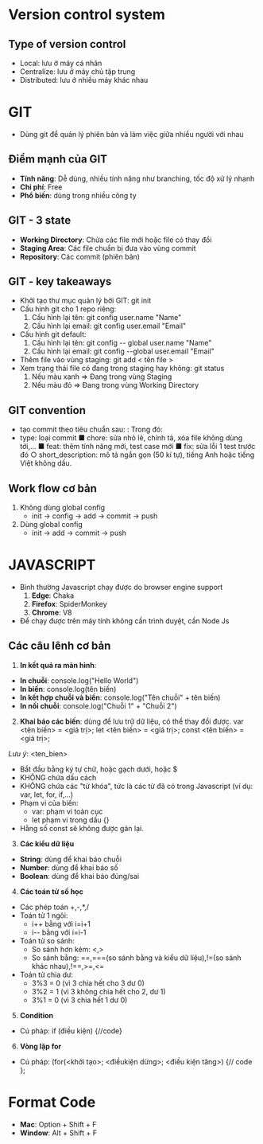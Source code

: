 # Version control system
## Type of version control
- Local: lưu ở máy cá nhân
- Centralize: lưu ở máy chủ tập trung
- Distributed: lưu ở nhiều máy khác nhau
# GIT
- Dùng git để quản lý phiên bản và làm việc giữa nhiều người với nhau
## Điểm mạnh của GIT
- **Tính năng**: Dễ dùng, nhiều tính năng như branching, tốc độ xử lý nhanh
- **Chi phí**: Free
- **Phổ biến**: dùng trong nhiều công ty
## GIT - 3 state
- **Working Directory**: Chửa các file mới hoặc file có thay đổi
- **Staging Area**: Các file chuẩn bị đưa vào vùng commit
- **Repository**: Các commit (phiên bản)
## GIT - key takeaways
- Khởi tạo thư mục quản lý bời GIT: git init
- Cấu hình git cho 1 repo riêng: 
    1. Cấu hình lại tên: git config user.name "Name"
    2. Cấu hình lại email: git config user.email "Email"
- Cấu hình git default: 
    1. Cấu hình lại tên: git config -- global user.name "Name"
    2. Cấu hình lại email: git config --global user.email "Email"
- Thêm file vào vùng staging: git add < tên file >
- Xem trạng thái file có đang trong staging hay không:
git status
    1. Nếu màu xanh => Đang trong vùng Staging
    2. Nếu màu đỏ => Đang trong vùng Working Directory
## GIT convention
- tạo commit theo tiêu chuẩn sau: <type>: <short description>
Trong đó:
- type: loại commit
■ chore: sửa nhỏ lẻ, chính tả, xóa file không dùng tới,...
■ feat: thêm tính năng mới, test case mới
■ fix: sửa lỗi 1 test trước đó
○ short_description: mô tả ngắn gọn (50 kí tự), tiếng Anh hoặc tiếng Việt không dấu.
## Work flow cơ bản
1. Không dùng global config
    - init -> config -> add -> commit -> push
2. Dùng global config
    - init -> add -> commit -> push
# JAVASCRIPT
- Bình thường Javascript chạy được do browser engine support
    1. **Edge**: Chaka
    2. **Firefox**: SpiderMonkey
    3. **Chrome**: V8
- Để chạy được trên máy tính không cần trình duyệt, cần Node Js
## Các câu lênh cơ bản
1. **In kết quả ra màn hình**: 
- **In chuỗi**: console.log("Hello World")
- **In biến**: console.log(tên biến)
- **In kết hợp chuỗi và biến**: console.log("Tên chuỗi" + tên biến)
- **In nối chuỗi**: console.log("Chuỗi 1" + "Chuỗi 2")
2. **Khai báo các biến**: dùng để lưu trữ dữ liệu, có thể thay đổi được.
    var <tên biến> = <giá trị>;
    let <tên biến> = <giá trị>;
    const <tên biến> = <giá trị>;

*Lưu ý*: <ten_bien>
- Bắt đầu bằng ký tự chữ, hoặc gạch dưới, hoặc $
- KHÔNG chứa dấu cách
- KHÔNG chứa các "từ khóa", tức là các từ đã có trong Javascript (ví dụ: var, let, for, if,...) 
- Phạm vi của biến:
    - var: phạm vi toàn cục
    - let phạm vi trong dấu {}
- Hằng số const sẽ không được gán lại.
3. **Các kiểu dữ liệu**
- **String**: dùng để khai báo chuỗi
- **Number**: dùng để khai báo số
- **Boolean**: dùng để khai báo đúng/sai
4. **Các toán tử số học**
- Các phép toán +,-,*,/
- Toán tử 1 ngôi: 
    - i++ bằng với i=i+1
    - i-- bằng với i=i-1
- Toán tử so sánh: 
    - So sánh hơn kém: <,>
    - So sánh bằng: ==,===(so sánh bằng và kiểu dữ liệu),!=(so sánh khác nhau),!==,>=,<=
- Toán tử chia dư:
    - 3%3 = 0 (vì 3 chia hết cho 3 dư 0)
    - 3%2 = 1 (vì 3 không chia hết cho 2, dư 1)
    - 3%1 = 0 (vì 3 chia hết 1 dư 0)
5. **Condition**
- Cú pháp: if (điều kiện) {//code}
6. **Vòng lặp for**
- Cú pháp: (for(<khởi tạo>; <điềukiện dừng>; <điều kiện tăng>) {// code };
# Format Code
- **Mac**: Option + Shift + F
- **Window**: Alt + Shift + F





